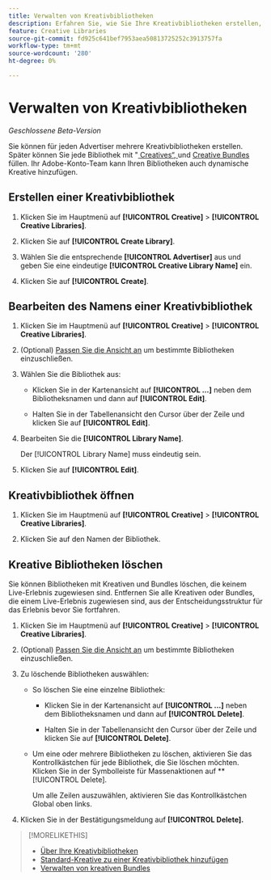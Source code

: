 ```yaml
---
title: Verwalten von Kreativbibliotheken
description: Erfahren Sie, wie Sie Ihre Kreativbibliotheken erstellen, umbenennen und löschen.
feature: Creative Libraries
source-git-commit: fd925c641bef7953aea50813725252c3913757fa
workflow-type: tm+mt
source-wordcount: '280'
ht-degree: 0%

---
```


# Verwalten von Kreativbibliotheken

*Geschlossene Beta-Version*

Sie können für jeden Advertiser mehrere Kreativbibliotheken erstellen. Später können Sie jede Bibliothek mit &quot;[ Creatives“, ](creative-add-standard.md) <!-- , dynamic creatives, --> und [Creative Bundles](bundle-manage.md) füllen. Ihr Adobe-Konto-Team kann Ihren Bibliotheken auch dynamische Kreative hinzufügen.

## Erstellen einer Kreativbibliothek

1. Klicken Sie im Hauptmenü auf **[!UICONTROL Creative]** > **[!UICONTROL Creative Libraries]**.

1. Klicken Sie auf **[!UICONTROL Create Library]**.

1. Wählen Sie die entsprechende **[!UICONTROL Advertiser]** aus und geben Sie eine eindeutige **[!UICONTROL Creative Library Name]** ein.

1. Klicken Sie auf **[!UICONTROL Create]**.

## Bearbeiten des Namens einer Kreativbibliothek

1. Klicken Sie im Hauptmenü auf **[!UICONTROL Creative]** > **[!UICONTROL Creative Libraries]**.

1. (Optional) [Passen Sie die Ansicht an](/help/creative/introduction/customize-data-views.md) um bestimmte Bibliotheken einzuschließen.

1. Wählen Sie die Bibliothek aus:

   * Klicken Sie in der Kartenansicht auf **[!UICONTROL ...]** neben dem Bibliotheksnamen und dann auf **[!UICONTROL Edit]**.

   * Halten Sie in der Tabellenansicht den Cursor über der Zeile und klicken Sie auf **[!UICONTROL Edit]**.

1. Bearbeiten Sie die **[!UICONTROL Library Name]**.

   Der [!UICONTROL Library Name] muss eindeutig sein.

1. Klicken Sie auf **[!UICONTROL Edit]**.

## Kreativbibliothek öffnen

1. Klicken Sie im Hauptmenü auf **[!UICONTROL Creative]** > **[!UICONTROL Creative Libraries]**.

1. Klicken Sie auf den Namen der Bibliothek.

## Kreative Bibliotheken löschen

Sie können Bibliotheken mit Kreativen und Bundles löschen, die keinem Live-Erlebnis zugewiesen sind.<!-- Add an x-ref?  --> Entfernen Sie alle Kreativen oder Bundles, die einem Live-Erlebnis zugewiesen sind, aus der Entscheidungsstruktur für das Erlebnis<!-- add x-ref --> bevor Sie fortfahren.

1. Klicken Sie im Hauptmenü auf **[!UICONTROL Creative]** > **[!UICONTROL Creative Libraries]**.

1. (Optional) [Passen Sie die Ansicht an](/help/creative/introduction/customize-data-views.md) um bestimmte Bibliotheken einzuschließen.

1. Zu löschende Bibliotheken auswählen:

   * So löschen Sie eine einzelne Bibliothek:

      * Klicken Sie in der Kartenansicht auf **[!UICONTROL ...]** neben dem Bibliotheksnamen und dann auf **[!UICONTROL Delete]**.

      * Halten Sie in der Tabellenansicht den Cursor über der Zeile und klicken Sie auf **[!UICONTROL Delete]**.

   * Um eine oder mehrere Bibliotheken zu löschen, aktivieren Sie das Kontrollkästchen für jede Bibliothek, die Sie löschen möchten. Klicken Sie in der Symbolleiste für Massenaktionen auf **[!UICONTROL Delete].

     Um alle Zeilen auszuwählen, aktivieren Sie das Kontrollkästchen Global oben links.

1. Klicken Sie in der Bestätigungsmeldung auf **[!UICONTROL Delete].** <!--Verify wording -->

>[!MORELIKETHIS]
>
>* [Über Ihre Kreativbibliotheken](/help/creative/creative-libraries/creative-libraries-about.md)
>* [Standard-Kreative zu einer Kreativbibliothek hinzufügen](creative-add-standard.md)
>* [Verwalten von kreativen Bundles](bundle-manage.md)
